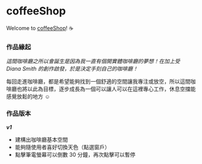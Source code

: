 # coffeeShop

Welcome to [coffeeShop](https://kim716.github.io/coffeeShop/)! ☕️

### 作品緣起
*這間咖啡廳之所以會誕生是因為我一直有個開實體咖啡廳的夢想！在加上受 Diana Smith 的創作啟發，於是決定手刻自己的咖啡廳！*

每回走進咖啡廳，都是希望能夠找到一個舒適的空間讓我專注或放空，所以這間咖啡廳也將以此為目標，逐步成長為一個可以讓人可以在這裡專心工作，休息空擋能感覺放鬆的地方 ☺️


### 作品版本

**_v1_**
* 建構出咖啡廳基本空間
* 能夠隨使用者喜好切換天色（點選窗戶）
* 點擊筆電螢幕可以倒數 30 分鐘，再次點擊可以暫停
